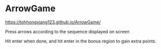 # ArrowGame

https://tohhongxiang123.github.io/ArrowGame/

Press arrows according to the sequence displayed on screen

Hit enter when done, and hit enter in the bonus region to gain extra points.
